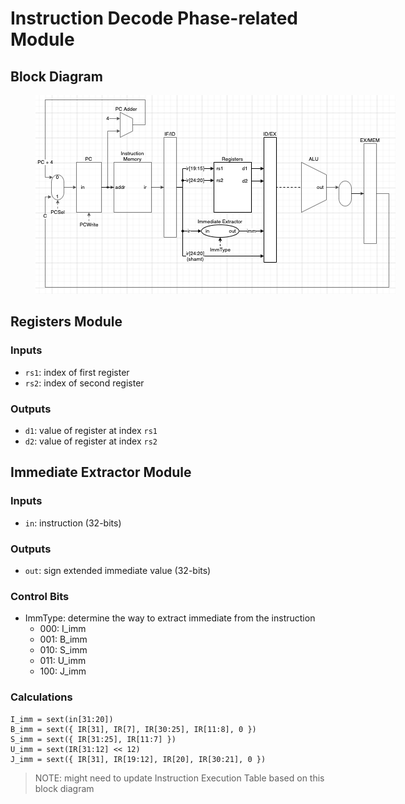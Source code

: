 # Instruction Decode Phase-related Module

## Block Diagram

<figure>
    <img src='../assets/id_phase.png' style='max-width: 100vw; max-height: 30vh;'/>
    <figcaption></figcaption>
</figure>

## Registers Module
### Inputs
- `rs1`: index of first register
- `rs2`: index of second register
### Outputs
- `d1`: value of register at index `rs1`
- `d2`: value of register at index `rs2`

## Immediate Extractor Module
### Inputs
- `in`: instruction (32-bits)

### Outputs
- `out`: sign extended immediate value (32-bits)

### Control Bits
- ImmType: determine the way to extract immediate from the instruction
  - 000: I_imm
  - 001: B_imm
  - 010: S_imm
  - 011: U_imm
  - 100: J_imm

### Calculations
```
I_imm = sext(in[31:20])
B_imm = sext({ IR[31], IR[7], IR[30:25], IR[11:8], 0 })
S_imm = sext({ IR[31:25], IR[11:7] })
U_imm = sext(IR[31:12] << 12)
J_imm = sext({ IR[31], IR[19:12], IR[20], IR[30:21], 0 })
```

> NOTE: might need to update Instruction Execution Table based on this block diagram

